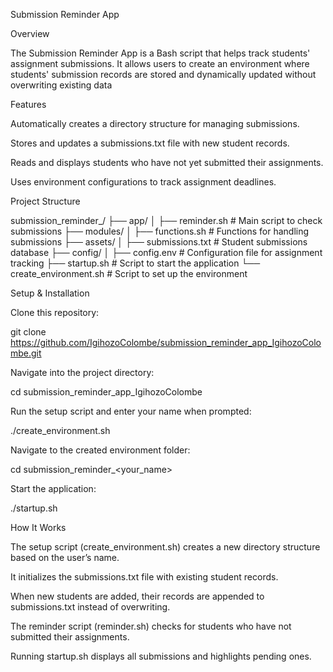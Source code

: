 Submission Reminder App

 Overview

The Submission Reminder App is a Bash script that helps track students' assignment submissions. It allows users to create an environment where students' submission records are stored and dynamically updated without overwriting existing data

 Features

Automatically creates a directory structure for managing submissions.

Stores and updates a submissions.txt file with new student records.

Reads and displays students who have not yet submitted their assignments.

Uses environment configurations to track assignment deadlines.

 Project Structure

submission_reminder_<username>/
├── app/
│   ├── reminder.sh  # Main script to check submissions
├── modules/
│   ├── functions.sh  # Functions for handling submissions
├── assets/
│   ├── submissions.txt  # Student submissions database
├── config/
│   ├── config.env  # Configuration file for assignment tracking
├── startup.sh  # Script to start the application
└── create_environment.sh  # Script to set up the environment

 Setup & Installation

Clone this repository:

git clone https://github.com/IgihozoColombe/submission_reminder_app_IgihozoColombe.git

Navigate into the project directory:

cd submission_reminder_app_IgihozoColombe

Run the setup script and enter your name when prompted:

./create_environment.sh

Navigate to the created environment folder:

cd submission_reminder_<your_name>

Start the application:

./startup.sh

 How It Works

The setup script (create_environment.sh) creates a new directory structure based on the user’s name.

It initializes the submissions.txt file with existing student records.

When new students are added, their records are appended to submissions.txt instead of overwriting.

The reminder script (reminder.sh) checks for students who have not submitted their assignments.

Running startup.sh displays all submissions and highlights pending ones.
